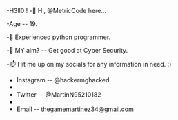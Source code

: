 -H3ll0 !
-👋 Hi, @MetricCode here... 

-Age -- 19. 

-🌱 Experienced python programmer.

-👀 MY aim? -- Get good at Cyber Security.

-📫 Hit me up on my socials for any information in need. :)

- Instagram -- @hackermghacked
- 
- Twitter -- @MartinN95210182
- 
- Email -- thegamemartinez34@gmail.com
